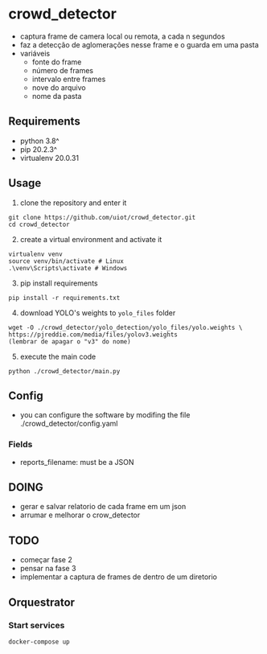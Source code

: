 # crowd_detector
- captura frame de camera local ou remota, a cada n segundos
- faz a detecção de aglomerações nesse frame e o guarda em uma pasta
- variáveis
    - fonte do frame
    - número de frames
    - intervalo entre frames
    - nove do arquivo
    - nome da pasta

## Requirements
- python 3.8^
- pip 20.2.3^
- virtualenv 20.0.31

## Usage
1. clone the repository and enter it
```shell
git clone https://github.com/uiot/crowd_detector.git
cd crowd_detector
```
2. create a virtual environment and activate it
```shell
virtualenv venv
source venv/bin/activate # Linux
.\venv\Scripts\activate # Windows
```
3. pip install requirements
```shell
pip install -r requirements.txt
```
4. download YOLO's weights to `yolo_files` folder
```shell
wget -O ./crowd_detector/yolo_detection/yolo_files/yolo.weights \
https://pjreddie.com/media/files/yolov3.weights
(lembrar de apagar o "v3" do nome)
```
5. execute the main code
```shell
python ./crowd_detector/main.py
```

## Config
- you can configure the software by modifing the file ./crowd_detector/config.yaml

### Fields
- reports_filename: must be a JSON

## DOING
- gerar e salvar relatorio de cada frame em um json
- arrumar e melhorar o crow_detector

## TODO
- começar fase 2
- pensar na fase 3
- implementar a captura de frames de dentro de um diretorio

## Orquestrator

### Start services

`docker-compose up`

